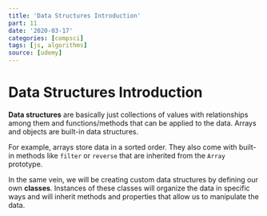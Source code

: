 ```yaml
---
title: 'Data Structures Introduction'
part: 11
date: '2020-03-17'
categories: [compsci]
tags: [js, algorithms]
source: [udemy]
---
```


# Data Structures Introduction

**Data structures** are basically just collections of values with relationships among them and functions/methods that can be applied to the data. Arrays and objects are built-in data structures.

For example, arrays store data in a sorted order. They also come with built-in methods like `filter` or `reverse` that are inherited from the `Array` prototype.

In the same vein, we will be creating custom data structures by defining our own **classes**. Instances of these classes will organize the data in specific ways and will inherit methods and properties that allow us to manipulate the data.